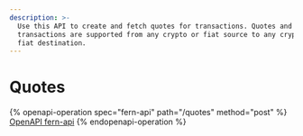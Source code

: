 ```yaml
---
description: >-
  Use this API to create and fetch quotes for transactions. Quotes and
  transactions are supported from any crypto or fiat source to any crypto or
  fiat destination.
---
```


# Quotes

{% openapi-operation spec="fern-api" path="/quotes" method="post" %}
[OpenAPI fern-api](https://api.fernhq.com/json)
{% endopenapi-operation %}





